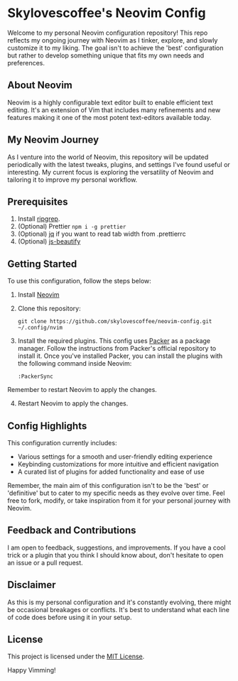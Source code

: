 # Skylovescoffee's Neovim Config

Welcome to my personal Neovim configuration repository! This repo reflects my ongoing journey with Neovim as I tinker, explore, and slowly customize it to my liking. The goal isn't to achieve the 'best' configuration but rather to develop something unique that fits my own needs and preferences.

## About Neovim

Neovim is a highly configurable text editor built to enable efficient text editing. It's an extension of Vim that includes many refinements and new features making it one of the most potent text-editors available today.

## My Neovim Journey

As I venture into the world of Neovim, this repository will be updated periodically with the latest tweaks, plugins, and settings I've found useful or interesting. My current focus is exploring the versatility of Neovim and tailoring it to improve my personal workflow.

<!-- ## To-do -->

## Prerequisites
1. Install [ripgrep](https://github.com/BurntSushi/ripgrep).
2. (Optional) Prettier `npm i -g prettier`
3. (Optional) [jq](https://github.com/jqlang/jq) if you want to read tab width from .prettierrc
4. (Optional) [js-beautify](https://github.com/beautify-web/js-beautify)
   
## Getting Started

To use this configuration, follow the steps below:

1. Install [Neovim](https://github.com/neovim/neovim/wiki/Installing-Neovim)

2. Clone this repository:

   ```
   git clone https://github.com/skylovescoffee/neovim-config.git ~/.config/nvim
   ```
3. Install the required plugins. This config uses [Packer](https://github.com/wbthomason/packer.nvim) as a package manager. Follow the instructions from Packer's official repository to install it. Once you've installed Packer, you can install the plugins with the following command inside Neovim:

   ```
   :PackerSync
   ```

Remember to restart Neovim to apply the changes.

4. Restart Neovim to apply the changes.

## Config Highlights

This configuration currently includes:

- Various settings for a smooth and user-friendly editing experience
- Keybinding customizations for more intuitive and efficient navigation
- A curated list of plugins for added functionality and ease of use

Remember, the main aim of this configuration isn't to be the 'best' or 'definitive' but to cater to my specific needs as they evolve over time. Feel free to fork, modify, or take inspiration from it for your personal journey with Neovim.

## Feedback and Contributions

I am open to feedback, suggestions, and improvements. If you have a cool trick or a plugin that you think I should know about, don't hesitate to open an issue or a pull request. 

## Disclaimer

As this is my personal configuration and it's constantly evolving, there might be occasional breakages or conflicts. It's best to understand what each line of code does before using it in your setup.

## License

This project is licensed under the [MIT License](LICENSE).

Happy Vimming!
